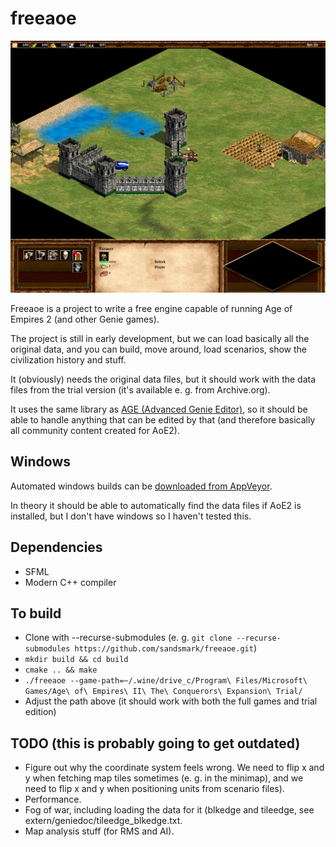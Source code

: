 freeaoe
=======

![screenshot](/doc/screenshot.png)

Freeaoe is a project to write a free engine capable of running Age of Empires 2
(and other Genie games).

The project is still in early development, but we can load basically all the
original data, and you can build, move around, load scenarios, show the
civilization history and stuff.

It (obviously) needs the original data files, but it should work with the data
files from the trial version (it's available e. g. from Archive.org).

It uses the same library as [AGE (Advanced Genie Editor)](https://github.com/Tapsa/AGE), so it should be able
to handle anything that can be edited by that (and therefore basically all
community content created for AoE2).

Windows
-------
Automated windows builds can be [downloaded from AppVeyor](https://ci.appveyor.com/project/sandsmark/freeaoe/build/artifacts).

In theory it should be able to automatically find the data files if AoE2 is installed, but I don't have windows so I haven't tested this.

Dependencies
------------
 - SFML
 - Modern C++ compiler

To build
--------
 - Clone with --recurse-submodules (e. g. `git clone --recurse-submodules https://github.com/sandsmark/freeaoe.git`)
 - `mkdir build && cd build`
 - `cmake .. && make`
 - `./freeaoe --game-path=~/.wine/drive_c/Program\ Files/Microsoft\ Games/Age\ of\ Empires\ II\ The\ Conquerors\ Expansion\ Trial/`
 - Adjust the path above (it should work with both the full games and trial edition)

TODO (this is probably going to get outdated)
----
 - Figure out why the coordinate system feels wrong. We need to flip x and y
   when fetching map tiles sometimes (e. g. in the minimap), and we need to
   flip x and y when positioning units from scenario files).
 - Performance.
 - Fog of war, including loading the data for it (blkedge and tileedge, see
   extern/geniedoc/tileedge\_blkedge.txt.
 - Map analysis stuff (for RMS and AI).

